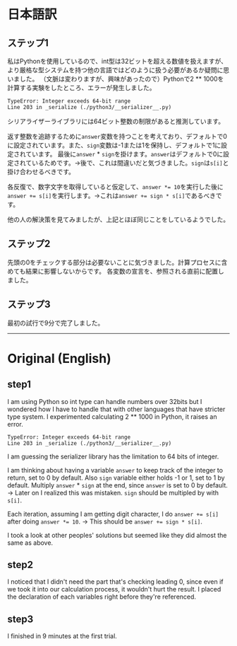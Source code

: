 # 日本語訳

## ステップ1

私はPythonを使用しているので、int型は32ビットを超える数値を扱えますが、より厳格な型システムを持つ他の言語ではどのように扱う必要があるか疑問に思いました。
（文脈は変わりますが、興味があったので）Pythonで2 ** 1000を計算する実験をしたところ、エラーが発生しました。

```
TypeError: Integer exceeds 64-bit range
Line 203 in _serialize (./python3/__serializer__.py)
```

シリアライザーライブラリには64ビット整数の制限があると推測しています。

返す整数を追跡するために`answer`変数を持つことを考えており、デフォルトで0に設定されています。また、`sign`変数は-1または1を保持し、デフォルトで1に設定されています。
最後に`answer` * `sign`を掛けます。`answer`はデフォルトで0に設定されているためです。→後で、これは間違いだと気づきました。`sign`は`s[i]`と掛け合わせるべきです。

各反復で、数字文字を取得していると仮定して、`answer *= 10`を実行した後に`answer += s[i]`を実行します。→これは`answer += sign * s[i]`であるべきです。

他の人の解決策を見てみましたが、上記とほぼ同じことをしているようでした。

## ステップ2

先頭の0をチェックする部分は必要ないことに気づきました。計算プロセスに含めても結果に影響しないからです。
各変数の宣言を、参照される直前に配置しました。

## ステップ3

最初の試行で9分で完了しました。

---

# Original (English)

## step1

I am using Python so int type can handle numbers over 32bits but I wondered how I have to handle that with other languages that have stricter type system.
I experimented calculating 2 ** 1000 in Python, it raises an error.

```
TypeError: Integer exceeds 64-bit range
Line 203 in _serialize (./python3/__serializer__.py)
```

I am guessing the serializer library has the limitation to 64 bits of integer.

I am thinking about having a variable `answer` to keep track of the integer to return, set to 0 by default. Also `sign` variable either holds -1 or 1, set to 1 by default.
Multiply `answer` * `sign` at the end, since `answer` is set to 0 by default. -> Later on I realized this was mistaken. `sign` should be multipled by with `s[i]`.

Each iteration, assuming I am getting digit character, I do `answer += s[i]` after doing `answer *= 10`. -> This should be `answer += sign * s[i]`.

I took a look at other peoples' solutions but seemed like they did almost the same as above.

## step2

I noticed that I didn't need the part that's checking leading 0, since even if we took it into our calculation process, it wouldn't hurt the result.
I placed the declaration of each variables right before they're referenced.

## step3

I finished in 9 minutes at the first trial.
